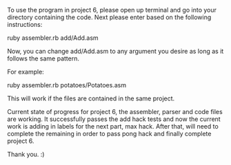 To use the program in project 6, please open up terminal and go into your directory containing the code. Next please enter based on the following instructions:

ruby assembler.rb add/Add.asm

Now, you can change add/Add.asm to any argument you desire as long as it follows the same pattern.

For example:

ruby assembler.rb potatoes/Potatoes.asm

This will work if the files are contained in the same project.

Current state of progress for project 6, the assembler, parser and code files are working. It successfully passes the add hack tests and now the current work is adding in labels for the next part, max hack. After that, will need to complete the remaining in order to pass pong hack and finally complete project 6.

Thank you. :) 
